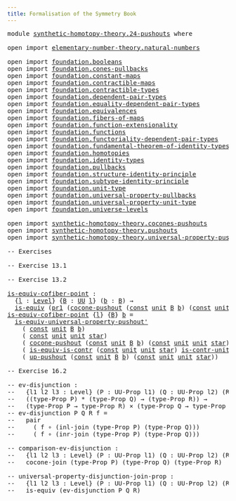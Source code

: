 ```yaml
---
title: Formalisation of the Symmetry Book
---
```


<pre class="Agda"><a id="60" class="Keyword">module</a> <a id="67" href="synthetic-homotopy-theory.24-pushouts.html" class="Module">synthetic-homotopy-theory.24-pushouts</a> <a id="105" class="Keyword">where</a>

<a id="112" class="Keyword">open</a> <a id="117" class="Keyword">import</a> <a id="124" href="elementary-number-theory.natural-numbers.html" class="Module">elementary-number-theory.natural-numbers</a>

<a id="166" class="Keyword">open</a> <a id="171" class="Keyword">import</a> <a id="178" href="foundation.booleans.html" class="Module">foundation.booleans</a>
<a id="198" class="Keyword">open</a> <a id="203" class="Keyword">import</a> <a id="210" href="foundation.cones-pullbacks.html" class="Module">foundation.cones-pullbacks</a>
<a id="237" class="Keyword">open</a> <a id="242" class="Keyword">import</a> <a id="249" href="foundation.constant-maps.html" class="Module">foundation.constant-maps</a>
<a id="274" class="Keyword">open</a> <a id="279" class="Keyword">import</a> <a id="286" href="foundation.contractible-maps.html" class="Module">foundation.contractible-maps</a>
<a id="315" class="Keyword">open</a> <a id="320" class="Keyword">import</a> <a id="327" href="foundation.contractible-types.html" class="Module">foundation.contractible-types</a>
<a id="357" class="Keyword">open</a> <a id="362" class="Keyword">import</a> <a id="369" href="foundation.dependent-pair-types.html" class="Module">foundation.dependent-pair-types</a>
<a id="401" class="Keyword">open</a> <a id="406" class="Keyword">import</a> <a id="413" href="foundation.equality-dependent-pair-types.html" class="Module">foundation.equality-dependent-pair-types</a>
<a id="454" class="Keyword">open</a> <a id="459" class="Keyword">import</a> <a id="466" href="foundation.equivalences.html" class="Module">foundation.equivalences</a>
<a id="490" class="Keyword">open</a> <a id="495" class="Keyword">import</a> <a id="502" href="foundation.fibers-of-maps.html" class="Module">foundation.fibers-of-maps</a>
<a id="528" class="Keyword">open</a> <a id="533" class="Keyword">import</a> <a id="540" href="foundation.function-extensionality.html" class="Module">foundation.function-extensionality</a>
<a id="575" class="Keyword">open</a> <a id="580" class="Keyword">import</a> <a id="587" href="foundation.functions.html" class="Module">foundation.functions</a>
<a id="608" class="Keyword">open</a> <a id="613" class="Keyword">import</a> <a id="620" href="foundation.functoriality-dependent-pair-types.html" class="Module">foundation.functoriality-dependent-pair-types</a>
<a id="666" class="Keyword">open</a> <a id="671" class="Keyword">import</a> <a id="678" href="foundation.fundamental-theorem-of-identity-types.html" class="Module">foundation.fundamental-theorem-of-identity-types</a>
<a id="727" class="Keyword">open</a> <a id="732" class="Keyword">import</a> <a id="739" href="foundation.homotopies.html" class="Module">foundation.homotopies</a>
<a id="761" class="Keyword">open</a> <a id="766" class="Keyword">import</a> <a id="773" href="foundation.identity-types.html" class="Module">foundation.identity-types</a>
<a id="799" class="Keyword">open</a> <a id="804" class="Keyword">import</a> <a id="811" href="foundation.pullbacks.html" class="Module">foundation.pullbacks</a>
<a id="832" class="Keyword">open</a> <a id="837" class="Keyword">import</a> <a id="844" href="foundation.structure-identity-principle.html" class="Module">foundation.structure-identity-principle</a>
<a id="884" class="Keyword">open</a> <a id="889" class="Keyword">import</a> <a id="896" href="foundation.subtype-identity-principle.html" class="Module">foundation.subtype-identity-principle</a>
<a id="934" class="Keyword">open</a> <a id="939" class="Keyword">import</a> <a id="946" href="foundation.unit-type.html" class="Module">foundation.unit-type</a>
<a id="967" class="Keyword">open</a> <a id="972" class="Keyword">import</a> <a id="979" href="foundation.universal-property-pullbacks.html" class="Module">foundation.universal-property-pullbacks</a>
<a id="1019" class="Keyword">open</a> <a id="1024" class="Keyword">import</a> <a id="1031" href="foundation.universal-property-unit-type.html" class="Module">foundation.universal-property-unit-type</a>
<a id="1071" class="Keyword">open</a> <a id="1076" class="Keyword">import</a> <a id="1083" href="foundation.universe-levels.html" class="Module">foundation.universe-levels</a>

<a id="1111" class="Keyword">open</a> <a id="1116" class="Keyword">import</a> <a id="1123" href="synthetic-homotopy-theory.cocones-pushouts.html" class="Module">synthetic-homotopy-theory.cocones-pushouts</a>
<a id="1166" class="Keyword">open</a> <a id="1171" class="Keyword">import</a> <a id="1178" href="synthetic-homotopy-theory.pushouts.html" class="Module">synthetic-homotopy-theory.pushouts</a>
<a id="1213" class="Keyword">open</a> <a id="1218" class="Keyword">import</a> <a id="1225" href="synthetic-homotopy-theory.universal-property-pushouts.html" class="Module">synthetic-homotopy-theory.universal-property-pushouts</a>

<a id="1280" class="Comment">-- Exercises</a>

<a id="1294" class="Comment">-- Exercise 13.1</a>

<a id="1312" class="Comment">-- Exercise 13.2</a>

<a id="is-equiv-cofiber-point"></a><a id="1330" href="synthetic-homotopy-theory.24-pushouts.html#1330" class="Function">is-equiv-cofiber-point</a> <a id="1353" class="Symbol">:</a>
  <a id="1357" class="Symbol">{</a><a id="1358" href="synthetic-homotopy-theory.24-pushouts.html#1358" class="Bound">l</a> <a id="1360" class="Symbol">:</a> <a id="1362" href="Agda.Primitive.html#597" class="Postulate">Level</a><a id="1367" class="Symbol">}</a> <a id="1369" class="Symbol">{</a><a id="1370" href="synthetic-homotopy-theory.24-pushouts.html#1370" class="Bound">B</a> <a id="1372" class="Symbol">:</a> <a id="1374" href="foundation-core.universe-levels.html#235" class="Primitive">UU</a> <a id="1377" href="synthetic-homotopy-theory.24-pushouts.html#1358" class="Bound">l</a><a id="1378" class="Symbol">}</a> <a id="1380" class="Symbol">(</a><a id="1381" href="synthetic-homotopy-theory.24-pushouts.html#1381" class="Bound">b</a> <a id="1383" class="Symbol">:</a> <a id="1385" href="synthetic-homotopy-theory.24-pushouts.html#1370" class="Bound">B</a><a id="1386" class="Symbol">)</a> <a id="1388" class="Symbol">→</a>
  <a id="1392" href="foundation-core.equivalences.html#1556" class="Function">is-equiv</a> <a id="1401" class="Symbol">(</a><a id="1402" href="foundation-core.dependent-pair-types.html#605" class="Field">pr1</a> <a id="1406" class="Symbol">(</a><a id="1407" href="synthetic-homotopy-theory.pushouts.html#980" class="Function">cocone-pushout</a> <a id="1422" class="Symbol">(</a><a id="1423" href="foundation-core.constant-maps.html#216" class="Function">const</a> <a id="1429" href="foundation.unit-type.html#1084" class="Datatype">unit</a> <a id="1434" href="synthetic-homotopy-theory.24-pushouts.html#1370" class="Bound">B</a> <a id="1436" href="synthetic-homotopy-theory.24-pushouts.html#1381" class="Bound">b</a><a id="1437" class="Symbol">)</a> <a id="1439" class="Symbol">(</a><a id="1440" href="foundation-core.constant-maps.html#216" class="Function">const</a> <a id="1446" href="foundation.unit-type.html#1084" class="Datatype">unit</a> <a id="1451" href="foundation.unit-type.html#1084" class="Datatype">unit</a> <a id="1456" href="foundation.unit-type.html#1108" class="InductiveConstructor">star</a><a id="1460" class="Symbol">)))</a>
<a id="1464" href="synthetic-homotopy-theory.24-pushouts.html#1330" class="Function">is-equiv-cofiber-point</a> <a id="1487" class="Symbol">{</a><a id="1488" href="synthetic-homotopy-theory.24-pushouts.html#1488" class="Bound">l</a><a id="1489" class="Symbol">}</a> <a id="1491" class="Symbol">{</a><a id="1492" href="synthetic-homotopy-theory.24-pushouts.html#1492" class="Bound">B</a><a id="1493" class="Symbol">}</a> <a id="1495" href="synthetic-homotopy-theory.24-pushouts.html#1495" class="Bound">b</a> <a id="1497" class="Symbol">=</a>
  <a id="1501" href="synthetic-homotopy-theory.universal-property-pushouts.html#11483" class="Function">is-equiv-universal-property-pushout&#39;</a>
    <a id="1542" class="Symbol">(</a> <a id="1544" href="foundation-core.constant-maps.html#216" class="Function">const</a> <a id="1550" href="foundation.unit-type.html#1084" class="Datatype">unit</a> <a id="1555" href="synthetic-homotopy-theory.24-pushouts.html#1492" class="Bound">B</a> <a id="1557" href="synthetic-homotopy-theory.24-pushouts.html#1495" class="Bound">b</a><a id="1558" class="Symbol">)</a>
    <a id="1564" class="Symbol">(</a> <a id="1566" href="foundation-core.constant-maps.html#216" class="Function">const</a> <a id="1572" href="foundation.unit-type.html#1084" class="Datatype">unit</a> <a id="1577" href="foundation.unit-type.html#1084" class="Datatype">unit</a> <a id="1582" href="foundation.unit-type.html#1108" class="InductiveConstructor">star</a><a id="1586" class="Symbol">)</a>
    <a id="1592" class="Symbol">(</a> <a id="1594" href="synthetic-homotopy-theory.pushouts.html#980" class="Function">cocone-pushout</a> <a id="1609" class="Symbol">(</a><a id="1610" href="foundation-core.constant-maps.html#216" class="Function">const</a> <a id="1616" href="foundation.unit-type.html#1084" class="Datatype">unit</a> <a id="1621" href="synthetic-homotopy-theory.24-pushouts.html#1492" class="Bound">B</a> <a id="1623" href="synthetic-homotopy-theory.24-pushouts.html#1495" class="Bound">b</a><a id="1624" class="Symbol">)</a> <a id="1626" class="Symbol">(</a><a id="1627" href="foundation-core.constant-maps.html#216" class="Function">const</a> <a id="1633" href="foundation.unit-type.html#1084" class="Datatype">unit</a> <a id="1638" href="foundation.unit-type.html#1084" class="Datatype">unit</a> <a id="1643" href="foundation.unit-type.html#1108" class="InductiveConstructor">star</a><a id="1647" class="Symbol">))</a>
    <a id="1654" class="Symbol">(</a> <a id="1656" href="foundation-core.contractible-types.html#4047" class="Function">is-equiv-is-contr</a> <a id="1674" class="Symbol">(</a><a id="1675" href="foundation-core.constant-maps.html#216" class="Function">const</a> <a id="1681" href="foundation.unit-type.html#1084" class="Datatype">unit</a> <a id="1686" href="foundation.unit-type.html#1084" class="Datatype">unit</a> <a id="1691" href="foundation.unit-type.html#1108" class="InductiveConstructor">star</a><a id="1695" class="Symbol">)</a> <a id="1697" href="foundation.unit-type.html#2024" class="Function">is-contr-unit</a> <a id="1711" href="foundation.unit-type.html#2024" class="Function">is-contr-unit</a><a id="1724" class="Symbol">)</a>
    <a id="1730" class="Symbol">(</a> <a id="1732" href="synthetic-homotopy-theory.pushouts.html#1234" class="Postulate">up-pushout</a> <a id="1743" class="Symbol">(</a><a id="1744" href="foundation-core.constant-maps.html#216" class="Function">const</a> <a id="1750" href="foundation.unit-type.html#1084" class="Datatype">unit</a> <a id="1755" href="synthetic-homotopy-theory.24-pushouts.html#1492" class="Bound">B</a> <a id="1757" href="synthetic-homotopy-theory.24-pushouts.html#1495" class="Bound">b</a><a id="1758" class="Symbol">)</a> <a id="1760" class="Symbol">(</a><a id="1761" href="foundation-core.constant-maps.html#216" class="Function">const</a> <a id="1767" href="foundation.unit-type.html#1084" class="Datatype">unit</a> <a id="1772" href="foundation.unit-type.html#1084" class="Datatype">unit</a> <a id="1777" href="foundation.unit-type.html#1108" class="InductiveConstructor">star</a><a id="1781" class="Symbol">))</a>

<a id="1785" class="Comment">-- Exercise 16.2</a>

<a id="1803" class="Comment">-- ev-disjunction :</a>
<a id="1823" class="Comment">--   {l1 l2 l3 : Level} (P : UU-Prop l1) (Q : UU-Prop l2) (R : UU-Prop l3) →</a>
<a id="1900" class="Comment">--   ((type-Prop P) * (type-Prop Q) → (type-Prop R)) →</a>
<a id="1955" class="Comment">--   (type-Prop P → type-Prop R) × (type-Prop Q → type-Prop R)</a>
<a id="2018" class="Comment">-- ev-disjunction P Q R f =</a>
<a id="2046" class="Comment">--   pair</a>
<a id="2056" class="Comment">--     ( f ∘ (inl-join (type-Prop P) (type-Prop Q)))</a>
<a id="2109" class="Comment">--     ( f ∘ (inr-join (type-Prop P) (type-Prop Q)))</a>

<a id="2163" class="Comment">-- comparison-ev-disjunction :</a>
<a id="2194" class="Comment">--   {l1 l2 l3 : Level} (P : UU-Prop l1) (Q : UU-Prop l2) (R : UU-Prop l3) →</a>
<a id="2271" class="Comment">--   cocone-join (type-Prop P) (type-Prop Q) (type-Prop R)</a>

<a id="2331" class="Comment">-- universal-property-disjunction-join-prop :</a>
<a id="2377" class="Comment">--   {l1 l2 l3 : Level} (P : UU-Prop l1) (Q : UU-Prop l2) (R : UU-Prop l3) →</a>
<a id="2454" class="Comment">--   is-equiv (ev-disjunction P Q R)</a>
</pre>